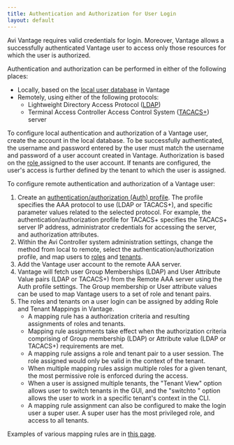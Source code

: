 ```yaml
---
title: Authentication and Authorization for User Login
layout: default
---
```

Avi Vantage requires valid credentials for login. Moreover, Vantage allows a successfully authenticated Vantage user to access only those resources for which the user is authorized.

Authentication and authorization can be performed in either of the following places:

* Locally, based on the <a href="/docs/16.2.2/user-accounts">local user database</a> in Vantage
* Remotely, using either of the following protocols:  
    * Lightweight Directory Access Protocol (<a href="/docs/16.2.2/ldap-authentication">LDAP</a>)
    * Terminal Access Controller Access Control System (<a href="/docs/latest/tacacs-for-avi-vantage-users">TACACS+</a>) server 

To configure local authentication and authorization of a Vantage user, create the account in the local database. To be successfully authenticated, the username and password entered by the user must match the username and password of a user account created in Vantage. Authorization is based on the <a href="/docs/16.2.2/user-account-roles">role </a>assigned to the user account. If tenants are configured, the user's access is further defined by the tenant to which the user is assigned.

To configure remote authentication and authorization of a Vantage user:

1. Create an <a href="/docs/16.2.2/auth-profile">authentication/authorization (Auth) profile</a>. The profile specifies the AAA protocol to use (LDAP or TACACS+), and specific parameter values related to the selected protocol. For example, the authentication/authorization profile for TACACS+ specifies the TACACS+ server IP address, administrator credentials for accessing the server, and authorization attributes.
1. Within the Avi Controller system administration settings, change the method from local to remote, select the authentication/authorization profile, and map users to <a href="/docs/16.2.2/user-account-roles">roles</a> and <a href="/docs/16.2.2/tenants">tenants</a>.
1. Add the Vantage user account to the remote AAA server.
1. Vantage will fetch user Group Memberships (LDAP) and User Attribute Value pairs (LDAP or TACACS+) from the Remote AAA server using the Auth profile settings. The Group membership or User attribute values can be used to map Vantage users to a set of role and tenant pairs.
1. The roles and tenants on a user login can be assigned by adding Role and Tenant Mappings in Vantage.  
    * A mapping rule has a authorization criteria and resulting assignments of roles and tenants.
    * Mapping rule assignments take effect when the authorization criteria comprising of Group membership (LDAP) or Attribute value (LDAP or TACACS+) requirements are met.
    * A mapping rule assigns a role and tenant pair to a user session. The role assigned would only be valid in the context of the tenant.
    * When multiple mapping rules assign multiple roles for a given tenant, the most permissive role is enforced during the access.
    * When a user is assigned multiple tenants, the "Tenant View" option allows user to switch tenants in the GUI, and the "switchto <tenant>" option allows the user to work in a specific tenant's context in the CLI.
    * A mapping rule assignment can also be configured to make the login user a super user. A super user has the most privileged role, and access to all tenants. 

Examples of various mapping rules are in <a href="/docs/16.2.2/authorization-tenant-and-role-mapping-examples">this page</a>.

 

 
</tenant>